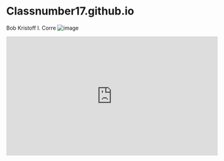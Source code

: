 # Classnumber17.github.io
Bob Kristoff I. Corre
![image](https://user-images.githubusercontent.com/122426693/212583393-59db7c76-4a12-4343-ab09-76e83fca36db.png)

<iframe width="560" height="315" src="https://www.youtube.com/embed/sgUiZsYoI6A" title="YouTube video player" frameborder="0" allow="accelerometer; autoplay; clipboard-write; encrypted-media; gyroscope; picture-in-picture; web-share" allowfullscreen></iframe>
